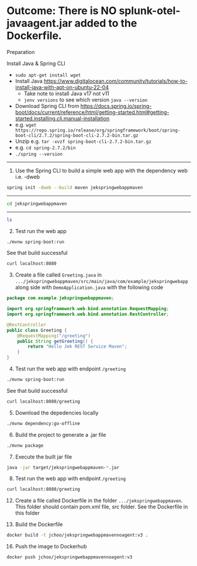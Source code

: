 # Outcome: There is NO splunk-otel-javaagent.jar added to the Dockerfile.

Preparation

Install Java & Spring CLI 
- `sudo apt-get install wget`
- Install Java https://www.digitalocean.com/community/tutorials/how-to-install-java-with-apt-on-ubuntu-22-04
    - Take note to install Java v17 not v11
    - `jenv versions` to see which version `java --version`
- Download Spring CLI from https://docs.spring.io/spring-boot/docs/current/reference/html/getting-started.html#getting-started.installing.cli.manual-installation
- e.g. `wget https://repo.spring.io/release/org/springframework/boot/spring-boot-cli/2.7.2/spring-boot-cli-2.7.2-bin.tar.gz`
- Unzip e.g. `tar -xvzf spring-boot-cli-2.7.2-bin.tar.gz`
- e.g. `cd spring-2.7.2/bin`
- `./spring --version`

---

1. Use the Spring CLI to build a simple web app
with the dependency web i.e. -dweb
```bash
spring init -dweb --build maven jekspringwebappmaven
```
---
```bash
cd jekspringwebappmaven
```
---
```bash
ls
```

2. Test run the web app
```bash
./mvnw spring-boot:run
```
See that build successful

```bash
curl localhost:8080
```

3. Create a file called `Greeting.java` in `.../jekspringwebappmaven/src/main/java/com/example/jekspringwebapp` along side with `DemoApplication.java` with the following code
```java
package com.example.jekspringwebappmaven;

import org.springframework.web.bind.annotation.RequestMapping;
import org.springframework.web.bind.annotation.RestController;

@RestController
public class Greeting {
    @RequestMapping("/greeting")
    public String getGreeting() {
        return "Hello Jek REST Service Maven";
    }
}
```

4. Test run the web app with endpoint `/greeting`
```bash
./mvnw spring-boot:run
```
See that build successful

```bash
curl localhost:8080/greeting
```

5. Download the depedencies locally
```bash
./mvnw dependency:go-offline
```

6. Build the project to generate a .jar file
```bash
./mvnw package
```

7. Execute the built jar file
```bash
java -jar target/jekspringwebappmaven-*.jar
```

8. Test run the web app with endpoint `/greeting`
```bash
curl localhost:8080/greeting
```

12. Create a file called Dockerfile in the folder `.../jekspringwebappmaven`. 
This folder should contain pom.xml file, src folder.
See the Dockerfile in this folder

13. Build the Dockerfile
```bash
docker build -t jchoo/jekspringwebappmavennoagent:v3 .
```
 
16. Push the image to Dockerhub
```bash
docker push jchoo/jekspringwebappmavennoagent:v3
```
